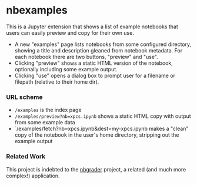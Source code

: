 # nbexamples

This is a Jupyter extension that shows a list of example notebooks that users
can easily preview and copy for their own use.

* A new "examples" page lists notebooks from some configured directory, showing
  a title and description gleaned from notebook metadata. For each notebook
  there are two buttons, "preview" and "use".
* Clicking "preview" shows a static HTML version of the notebook, optionally
  including some example output.
* Clicking "use" opens a dialog box to prompt user for a filename or filepath
  (relative to their home dir).

### URL scheme

* `/examples` is the index page
* `/examples/preview?nb=xpcs.ipynb` shows a static HTML copy with output from some example data
* `/examples/fetch?nb=xpcs.ipynb&dest=my-xpcs.ipynb makes a "clean" copy of the notebook in the user's home directory, stripping out the example output

### Related Work

This project is indebted to the [nbgrader](nbgrader.readthedocs.org) project,
a related (and much more complex!) application.
